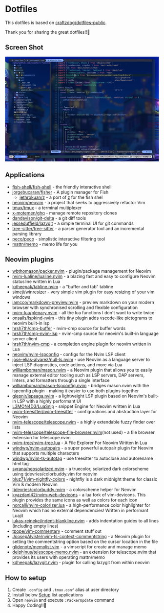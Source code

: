 # Dotfiles
This dotfiles is based on [craftzdog/dotfiles-public](https://github.com/craftzdog/dotfiles-public).

Thank you for sharing the great dotfiles!!🌈

## Screen Shot
![](./img/screen_shot.png)

## Applications
- [fish-shell/fish-shell](https://github.com/fish-shell/fish-shell) - the friendly interactive shell
- [jorgebucaran/fisher](https://github.com/jorgebucaran/fisher) - A plugin manager for Fish
  - [jethrokuan/z](https://github.com/jethrokuan/z) - a port of [z](https://github.com/rupa/z) for the fish shel
- [neovim/neovim](https://github.com/neovim/neovim) - a project that seeks to aggressively refactor Vim 
- [tmux/tmux](https://github.com/tmux/tmux) - a terminal multiplexer
- [x-motemen/ghq](https://github.com/x-motemen/ghq) - manage remote repository clones
- [dandavison/git-delta](https://github.com/dandavison/delta) - a git diff tools
- [jesseduffield/lazygit](https://github.com/jesseduffield/lazygit) - a simple terminal UI for git commands
- [tree-sitter/tree-sitter](https://github.com/tree-sitter/tree-sitter) - a parser generator tool and an incremental parsing library
- [peco/peco](https://github.com/peco/peco) - simplistic interactive filtering tool
- [mattn/memo](https://github.com/mattn/memo) - memo life for you

## Neovim plugins
- [wbthomason/packer.nvim](https://github.com/wbthomason/packer.nvim) - plugin/package management for Neovim
- [nvim-lualine/lualine.nvim](https://github.com/nvim-lualine/lualine.nvim) - a blazing fast and easy to configure Neovim statusline written in Lua
- [kdheepak/tabline.nvim](https://github.com/kdheepak/tabline.nvim) - a "buffer and tab" tabline
- [simeji/winresizer](https://github.com/simeji/winresizer) - very simple vim plugin for easy resizing of your vim windows
- [iamcco/markdown-preview.nvim](https://github.com/iamcco/markdown-preview.nvim) - preview markdown on your modern browser with synchronised scrolling and flexible configuration
- [nvim-lua/plenary.nvim](https://github.com/nvim-lua/plenary.nvim) - all the lua functions I don't want to write twice
- [onsails/lspkind-nvim](https://github.com/onsails/lspkind.nvim) - this tiny plugin adds vscode-like pictograms to neovim built-in lsp
- [hrsh7th/cmp-buffer](https://github.com/hrsh7th/cmp-buffer) - nvim-cmp source for buffer words
- [hrsh7th/cmp-nvim-lsp](https://github.com/hrsh7th/cmp-nvim-lsp) - nvim-cmp source for neovim's built-in language server client
- [hrsh7th/nvim-cmp](https://github.com/hrsh7th/nvim-cmp) - a completion engine plugin for neovim written in Lua
- [neovim/nvim-lspconfig](https://github.com/neovim/nvim-lspconfig) - configs for the Nvim LSP client 
- [jose-elias-alvarez/null-ls.nvim](https://github.com/jose-elias-alvarez/null-ls.nvim) - use Neovim as a language server to inject LSP diagnostics, code actions, and more via Lua
- [williamboman/mason.nvim](https://github.com/williamboman/mason.nvim) - a Neovim plugin that allows you to easily manage external editor tooling such as LSP servers, DAP servers, linters, and formatters through a single interface
- [williamboman/mason-lspconfig.nvim](https://github.com/williamboman/mason-lspconfig.nvim) - bridges mason.nvim with the lspconfig plugin - making it easier to use both plugins together 
- [glepnir/lspsaga.nvim](https://github.com/glepnir/lspsaga.nvim) - a lightweight LSP plugin based on Neovim's built-in LSP with a highly performant UI
- [L3MON4D3/LuaSnip](https://github.com/L3MON4D3/LuaSnip) - snippet Engine for Neovim written in Lua
- [nvim-treesitter/nvim-treesitter](https://github.com/nvim-treesitter/nvim-treesitter) - configurations and abstraction layer for Neovim
- [nvim-telescope/telescope.nvim](https://github.com/nvim-telescope/telescope.nvim) - a highly extendable fuzzy finder over lists
- [nvim-telescope/telescope-file-browser.nvim](https://github.com/nvim-telescope/telescope-file-browser.nvim)(not used) - a file browser extension for telescope.nvim
- [nvim-tree/nvim-tree.lua](https://github.com/nvim-tree/nvim-tree.lua) - A File Explorer For Neovim Written In Lua
- [windwp/nvim-autopairs](https://github.com/windwp/nvim-autopairs) - a super powerful autopair plugin for Neovim that supports multiple characters
- [windwp/nvim-ts-autotag](https://github.com/windwp/nvim-ts-autotag) - use treesitter to autoclose and autorename html tag
- [svrana/neosolarized.nvim](https://github.com/svrana/neosolarized.nvim) - a truecolor, solarized dark colorscheme using tjdevries/colorbuddy.vim for neovim
- [bluz71/vim-nightfly-colors](https://github.com/bluz71/vim-nightfly-colors) - nightfly is a dark midnight theme for classic Vim & modern Neovim
- [tjdevries/colorbuddy.nvim](https://github.com/tjdevries/colorbuddy.nvim) - a colorscheme helper for Neovim
- [kyazdani42/nvim-web-devicons](https://github.com/nvim-tree/nvim-web-devicons) - a lua fork of vim-devicons. This plugin provides the same icons as well as colors for each icon
- [norcalli/nvim-colorizer.lua](https://github.com/norcalli/nvim-colorizer.lua) - a high-performance color highlighter for Neovim which has no external dependencies! Written in performant Luajit
- [lukas-reineke/indent-blankline.nvim](https://github.com/lukas-reineke/indent-blankline.nvim) - adds indentation guides to all lines (including empty lines)
- [tpope/vim-commentary](https://github.com/tpope/vim-commentary) - comment stuff out
- [JoosepAlviste/nvim-ts-context-commentstring](https://github.com/JoosepAlviste/nvim-ts-context-commentstring) - a Neovim plugin for setting the commentstring option based on the cursor location in the file
- [glidenote/memolist.vim](https://github.com/glidenote/memolist.vim) - a vimscript for create and manage memo
- [delphinus/telescope-memo.nvim](https://github.com/delphinus/telescope-memo.nvim) - an extension for telescope.nvim that provides its users with operating mattn/memo
- [kdheepak/lazygit.nvim](https://github.com/kdheepak/lazygit.nvim) - plugin for calling lazygit from within neovim

## How to setup
1. Create `.config` and `.tmux.conf` alias at user directory
2. Install below [Setup](#Setup) list applications
3. Open `neovim` and execute `:PackerUpdate` command
4. Happy Coding!!🍻
